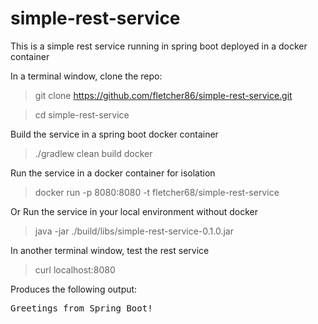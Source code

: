 # simple-rest-service

This is a simple rest service running in spring boot deployed in a docker container

In a terminal window, clone the repo:

> git clone https://github.com/fletcher86/simple-rest-service.git

> cd simple-rest-service

Build the service in a spring boot docker container
> ./gradlew clean build docker

Run the service in a docker container for isolation
> docker run -p 8080:8080 -t fletcher68/simple-rest-service

Or Run the service in your local environment without docker
> java -jar ./build/libs/simple-rest-service-0.1.0.jar

In another terminal window, test the rest service

> curl localhost:8080

Produces the following output:

<pre>
Greetings from Spring Boot!
</pre>
